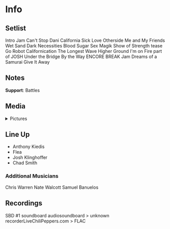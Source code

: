 # Info

## Setlist

Intro Jam
Can't Stop
Dani California
Sick Love
Otherside
Me and My Friends
Wet Sand
Dark Necessities
Blood Sugar Sex Magik
Show of Strength tease
Go Robot
Californication
The Longest Wave
Higher Ground
I'm on Fire part of JOSH
Under the Bridge
By the Way
ENCORE BREAK
Jam
Dreams of a Samurai
Give It Away

## Notes

**Support**: Battles

## Media 

<details>
  <summary>Pictures</summary>
  <!--<img alt="Setlist" title="Setlist" src="_.jpg" height="200" />
  <img alt="Clipping" title="Clipping" src="_.jpg" height="200" />
  <img alt="Flyer" title="Flyer" src="_.jpg" height="200" />-->
</details>

## Line Up

* Anthony Kiedis
* Flea
* Josh Klinghoffer
* Chad Smith

### Additional Musicians

Chris Warren  Nate Walcott  Samuel Banuelos

## Recordings

SBD #1
soundboard audiosoundboard > unknown recorderLiveChiliPeppers.com > FLAC
